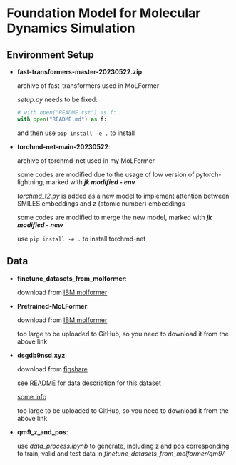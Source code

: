 # Foundation Model for Molecular Dynamics Simulation

## Environment Setup

* **fast-transformers-master-20230522.zip**:

    archive of fast-transformers used in MoLFormer

    *setup.py* needs to be fixed:

    ```python
    # with open("README.rst") as f:
    with open("README.md") as f:
    ```

    and then use `pip install -e .` to install
    
* **torchmd-net-main-20230522**:

    archive of torchmd-net used in my MoLFormer

    some codes are modified due to the usage of low version of pytorch-lightning, marked with ***jk modified - env***
    
    *torchmd_t2.py* is added as a new model to implement attention between SMILES embeddings and z (atomic number) embeddings
    
    some codes are modified to merge the new model, marked with ***jk modified - new***
    
    use `pip install -e .` to install torchmd-net

## Data

* **finetune_datasets_from_molformer**:

    download from [IBM molformer](https://github.com/IBM/molformer)

* **Pretrained-MoLFormer**:

    download from [IBM molformer](https://github.com/IBM/molformer)

    too large to be uploaded to GitHub, so you need to download it from the above link

* **dsgdb9nsd.xyz**:

    download from [figshare](https://figshare.com/collections/Quantum_chemistry_structures_and_properties_of_134_kilo_molecules/978904)

    see [README](https://figshare.com/articles/dataset/Readme_file_Data_description_for_Quantum_chemistry_structures_and_properties_of_134_kilo_molecules_/1057641?backTo=/collections/Quantum_chemistry_structures_and_properties_of_134_kilo_molecules/978904) for data description for this dataset

    [some info](http://quantum-machine.org/datasets/)

    too large to be uploaded to GitHub, so you need to download it from the above link

* **qm9_z_and_pos**:

    use *data_process.ipynb* to generate, including z and pos corresponding to train, valid and test data in *finetune_datasets_from_molformer/qm9/*